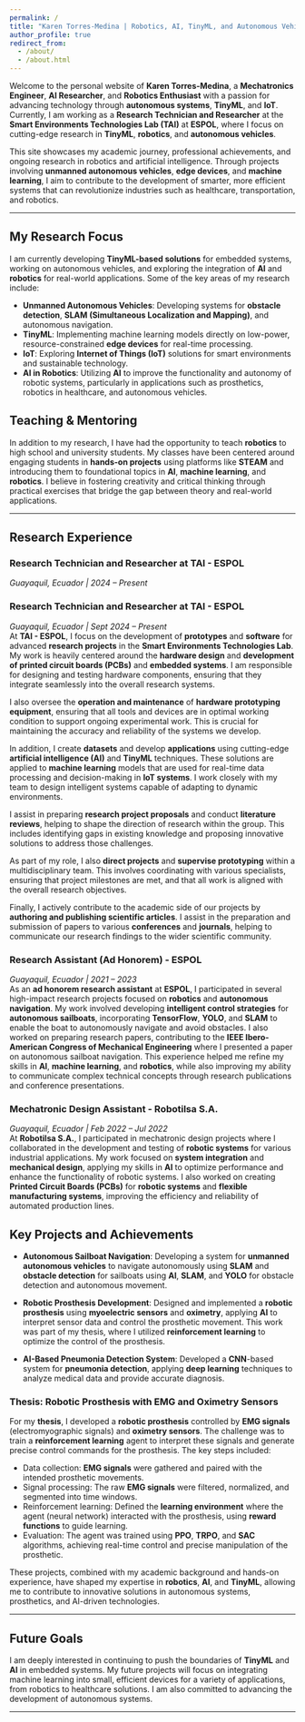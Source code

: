 ```yaml
---
permalink: /
title: "Karen Torres-Medina | Robotics, AI, TinyML, and Autonomous Vehicles"
author_profile: true
redirect_from: 
  - /about/
  - /about.html
---
```


Welcome to the personal website of **Karen Torres-Medina**, a **Mechatronics Engineer**, **AI Researcher**, and **Robotics Enthusiast** with a passion for advancing technology through **autonomous systems**, **TinyML**, and **IoT**. Currently, I am working as a **Research Technician and Researcher** at the **Smart Environments Technologies Lab (TAI)** at **ESPOL**, where I focus on cutting-edge research in **TinyML**, **robotics**, and **autonomous vehicles**.

This site showcases my academic journey, professional achievements, and ongoing research in robotics and artificial intelligence. Through projects involving **unmanned autonomous vehicles**, **edge devices**, and **machine learning**, I aim to contribute to the development of smarter, more efficient systems that can revolutionize industries such as healthcare, transportation, and robotics.

---

## My Research Focus
I am currently developing **TinyML-based solutions** for embedded systems, working on autonomous vehicles, and exploring the integration of **AI** and **robotics** for real-world applications. Some of the key areas of my research include:
- **Unmanned Autonomous Vehicles**: Developing systems for **obstacle detection**, **SLAM (Simultaneous Localization and Mapping)**, and autonomous navigation.
- **TinyML**: Implementing machine learning models directly on low-power, resource-constrained **edge devices** for real-time processing.
- **IoT**: Exploring **Internet of Things (IoT)** solutions for smart environments and sustainable technology.
- **AI in Robotics**: Utilizing **AI** to improve the functionality and autonomy of robotic systems, particularly in applications such as prosthetics, robotics in healthcare, and autonomous vehicles.

## Teaching & Mentoring
In addition to my research, I have had the opportunity to teach **robotics** to high school and university students. My classes have been centered around engaging students in **hands-on projects** using platforms like **STEAM** and introducing them to foundational topics in **AI**, **machine learning**, and **robotics**. I believe in fostering creativity and critical thinking through practical exercises that bridge the gap between theory and real-world applications.

---

## Research Experience

### **Research Technician and Researcher at TAI - ESPOL**  
*Guayaquil, Ecuador | 2024 – Present*  
### **Research Technician and Researcher at TAI - ESPOL**  
*Guayaquil, Ecuador | Sept 2024 – Present*  
At **TAI - ESPOL**, I focus on the development of **prototypes** and **software** for advanced **research projects** in the **Smart Environments Technologies Lab**. My work is heavily centered around the **hardware design** and **development of printed circuit boards (PCBs)** and **embedded systems**. I am responsible for designing and testing hardware components, ensuring that they integrate seamlessly into the overall research systems.

I also oversee the **operation and maintenance** of **hardware prototyping equipment**, ensuring that all tools and devices are in optimal working condition to support ongoing experimental work. This is crucial for maintaining the accuracy and reliability of the systems we develop.

In addition, I create **datasets** and develop **applications** using cutting-edge **artificial intelligence (AI)** and **TinyML** techniques. These solutions are applied to **machine learning** models that are used for real-time data processing and decision-making in **IoT systems**. I work closely with my team to design intelligent systems capable of adapting to dynamic environments.

I assist in preparing **research project proposals** and conduct **literature reviews**, helping to shape the direction of research within the group. This includes identifying gaps in existing knowledge and proposing innovative solutions to address those challenges. 

As part of my role, I also **direct projects** and **supervise prototyping** within a multidisciplinary team. This involves coordinating with various specialists, ensuring that project milestones are met, and that all work is aligned with the overall research objectives.

Finally, I actively contribute to the academic side of our projects by **authoring and publishing scientific articles**. I assist in the preparation and submission of papers to various **conferences** and **journals**, helping to communicate our research findings to the wider scientific community.

### **Research Assistant (Ad Honorem) - ESPOL**  
*Guayaquil, Ecuador | 2021 – 2023*  
As an **ad honorem research assistant** at **ESPOL**, I participated in several high-impact research projects focused on **robotics** and **autonomous navigation**. My work involved developing **intelligent control strategies** for **autonomous sailboats**, incorporating **TensorFlow**, **YOLO**, and **SLAM** to enable the boat to autonomously navigate and avoid obstacles. I also worked on preparing research papers, contributing to the **IEEE Ibero-American Congress of Mechanical Engineering** where I presented a paper on autonomous sailboat navigation. This experience helped me refine my skills in **AI**, **machine learning**, and **robotics**, while also improving my ability to communicate complex technical concepts through research publications and conference presentations.

### **Mechatronic Design Assistant - Robotilsa S.A.**  
*Guayaquil, Ecuador | Feb 2022 – Jul 2022*  
At **Robotilsa S.A.**, I participated in mechatronic design projects where I collaborated in the development and testing of **robotic systems** for various industrial applications. My work focused on **system integration** and **mechanical design**, applying my skills in **AI** to optimize performance and enhance the functionality of robotic systems. I also worked on creating **Printed Circuit Boards (PCBs)** for **robotic systems** and **flexible manufacturing systems**, improving the efficiency and reliability of automated production lines. 


## Key Projects and Achievements

- **Autonomous Sailboat Navigation**: Developing a system for **unmanned autonomous vehicles** to navigate autonomously using **SLAM** and **obstacle detection** for sailboats using **AI**, **SLAM**, and **YOLO** for obstacle detection and autonomous movement.
  
- **Robotic Prosthesis Development**: Designed and implemented a **robotic prosthesis** using **myoelectric sensors** and **oximetry**, applying **AI** to interpret sensor data and control the prosthetic movement. This work was part of my thesis, where I utilized **reinforcement learning** to optimize the control of the prosthesis.
  
- **AI-Based Pneumonia Detection System**: Developed a **CNN**-based system for **pneumonia detection**, applying **deep learning** techniques to analyze medical data and provide accurate diagnosis.
  

### **Thesis: Robotic Prosthesis with EMG and Oximetry Sensors**
For my **thesis**, I developed a **robotic prosthesis** controlled by **EMG signals** (electromyographic signals) and **oximetry sensors**. The challenge was to train a **reinforcement learning** agent to interpret these signals and generate precise control commands for the prosthesis. The key steps included:
- Data collection: **EMG signals** were gathered and paired with the intended prosthetic movements.
- Signal processing: The raw **EMG signals** were filtered, normalized, and segmented into time windows.
- Reinforcement learning: Defined the **learning environment** where the agent (neural network) interacted with the prosthesis, using **reward functions** to guide learning.
- Evaluation: The agent was trained using **PPO**, **TRPO**, and **SAC** algorithms, achieving real-time control and precise manipulation of the prosthetic.

These projects, combined with my academic background and hands-on experience, have shaped my expertise in **robotics**, **AI**, and **TinyML**, allowing me to contribute to innovative solutions in autonomous systems, prosthetics, and AI-driven technologies.

---
## Future Goals

I am deeply interested in continuing to push the boundaries of **TinyML** and **AI** in embedded systems. My future projects will focus on integrating machine learning into small, efficient devices for a variety of applications, from robotics to healthcare solutions. I am also committed to advancing the development of autonomous systems.

---
